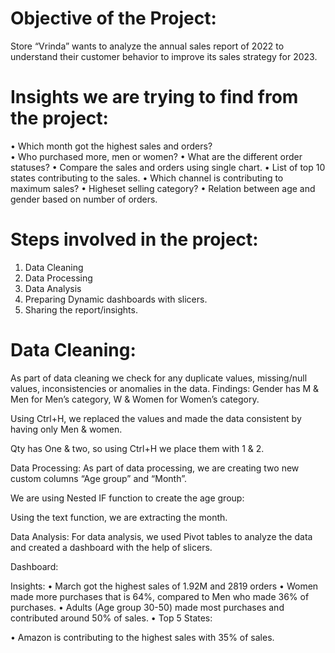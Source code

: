 
# Objective of the Project:
Store “Vrinda” wants to analyze the annual sales report of 2022 to understand their customer behavior to improve its sales strategy for 2023.

# Insights we are trying to find from the project:
•	Which month got the highest sales and orders? <br>
•	Who purchased more, men or women?
•	What are the different order statuses?
•	Compare the sales and orders using single chart.
•	List of top 10 states contributing to the sales.
•	Which channel is contributing to maximum sales?
•	Higheset selling category?
•	Relation between age and gender based on number of orders.

# Steps involved in the project:
1.	Data Cleaning
2.	Data Processing
3.	Data Analysis
4.	Preparing Dynamic dashboards with slicers.
5.	Sharing the report/insights.

# Data Cleaning:
As part of data cleaning we check for any duplicate values, missing/null values, inconsistencies or anomalies in the data.
Findings:
Gender has M & Men for Men’s category, W & Women for Women’s category.

Using Ctrl+H, we replaced  the values and made the data consistent by having only Men & women.

 
Qty has One & two, so using Ctrl+H we place them with 1 & 2.

 


Data Processing:
As part of data processing, we are creating two new custom columns “Age group” and “Month”.

We are using Nested IF function to create the age group:
 

Using the text function, we are extracting the month.
 
Data Analysis: For data analysis, we used Pivot tables to analyze the data and created a dashboard with the help of slicers.

 

Dashboard:
 


Insights:
•	March got the highest sales of 1.92M and 2819 orders
•	Women made more purchases that is 64%, compared to Men who made 36% of purchases.
•	Adults (Age group 30-50) made most purchases and contributed around 50% of sales.
•	Top 5 States:

 

•	Amazon is contributing to the highest sales with 35% of sales.


